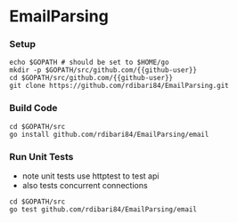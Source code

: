 # EmailParsing


### Setup
```
echo $GOPATH # should be set to $HOME/go
mkdir -p $GOPATH/src/github.com/{{github-user}}
cd $GOPATH/src/github.com/{{github-user}}
git clone https://github.com/rdibari84/EmailParsing.git
```

### Build Code
```
cd $GOPATH/src
go install github.com/rdibari84/EmailParsing/email
```

### Run Unit Tests
- note unit tests use httptest to test api
- also tests concurrent connections
```
cd $GOPATH/src
go test github.com/rdibari84/EmailParsing/email
```
